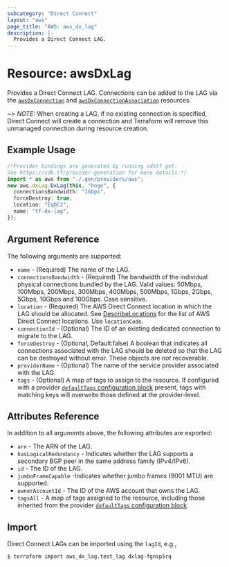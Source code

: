 ```yaml
---
subcategory: "Direct Connect"
layout: "aws"
page_title: "AWS: aws_dx_lag"
description: |-
  Provides a Direct Connect LAG.
---
```


# Resource: awsDxLag

Provides a Direct Connect LAG. Connections can be added to the LAG via the [`awsDxConnection`](/docs/providers/aws/r/dx_connection.html) and [`awsDxConnectionAssociation`](/docs/providers/aws/r/dx_connection_association.html) resources.

\~> *NOTE:* When creating a LAG, if no existing connection is specified, Direct Connect will create a connection and Terraform will remove this unmanaged connection during resource creation.

## Example Usage

```typescript
/*Provider bindings are generated by running cdktf get.
See https://cdk.tf/provider-generation for more details.*/
import * as aws from "./.gen/providers/aws";
new aws.dxLag.DxLag(this, "hoge", {
  connectionsBandwidth: "1Gbps",
  forceDestroy: true,
  location: "EqDC2",
  name: "tf-dx-lag",
});

```

## Argument Reference

The following arguments are supported:

* `name` - (Required) The name of the LAG.
* `connectionsBandwidth` - (Required) The bandwidth of the individual physical connections bundled by the LAG. Valid values: 50Mbps, 100Mbps, 200Mbps, 300Mbps, 400Mbps, 500Mbps, 1Gbps, 2Gbps, 5Gbps, 10Gbps and 100Gbps. Case sensitive.
* `location` - (Required) The AWS Direct Connect location in which the LAG should be allocated. See [DescribeLocations](https://docs.aws.amazon.com/directconnect/latest/APIReference/API_DescribeLocations.html) for the list of AWS Direct Connect locations. Use `locationCode`.
* `connectionId` - (Optional) The ID of an existing dedicated connection to migrate to the LAG.
* `forceDestroy` - (Optional, Default:false) A boolean that indicates all connections associated with the LAG should be deleted so that the LAG can be destroyed without error. These objects are *not* recoverable.
* `providerName` - (Optional) The name of the service provider associated with the LAG.
* `tags` - (Optional) A map of tags to assign to the resource. If configured with a provider [`defaultTags` configuration block](https://registry.terraform.io/providers/hashicorp/aws/latest/docs#default_tags-configuration-block) present, tags with matching keys will overwrite those defined at the provider-level.

## Attributes Reference

In addition to all arguments above, the following attributes are exported:

* `arn` - The ARN of the LAG.
* `hasLogicalRedundancy` - Indicates whether the LAG supports a secondary BGP peer in the same address family (IPv4/IPv6).
* `id` - The ID of the LAG.
* `jumboFrameCapable` -Indicates whether jumbo frames (9001 MTU) are supported.
* `ownerAccountId` - The ID of the AWS account that owns the LAG.
* `tagsAll` - A map of tags assigned to the resource, including those inherited from the provider [`defaultTags` configuration block](https://registry.terraform.io/providers/hashicorp/aws/latest/docs#default_tags-configuration-block).

## Import

Direct Connect LAGs can be imported using the `lagId`, e.g.,

```console
$ terraform import aws_dx_lag.test_lag dxlag-fgnsp5rq
```
